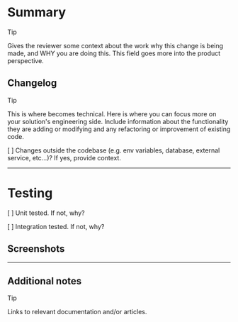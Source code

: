 # Summary

> [!TIP]
> Gives the reviewer some context about the work why this change is being made, and WHY you are doing this. This field goes more into the product perspective.

## Changelog

> [!TIP]
> This is where becomes technical. Here is where you can focus more on your solution's engineering side. Include information about the functionality they are adding or modifying and any refactoring or improvement of existing code.

[ ] Changes outside the codebase (e.g. env variables, database, external service, etc...)? If yes, provide context.

---

# Testing

[ ] Unit tested. If not, why?

[ ] Integration tested. If not, why?

## Screenshots

---

## Additional notes

> [!TIP]
> Links to relevant documentation and/or articles.
